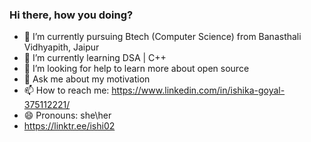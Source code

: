 ### Hi there, how you doing?

- 🔭 I’m currently pursuing Btech (Computer Science) from Banasthali Vidhyapith, Jaipur
- 🌱 I’m currently learning DSA | C++
- 🤔 I’m looking for help to learn more about open source
- 💬 Ask me about my motivation
- 📫 How to reach me:  https://www.linkedin.com/in/ishika-goyal-375112221/
- 😄 Pronouns: she\her
- https://linktr.ee/ishi02

